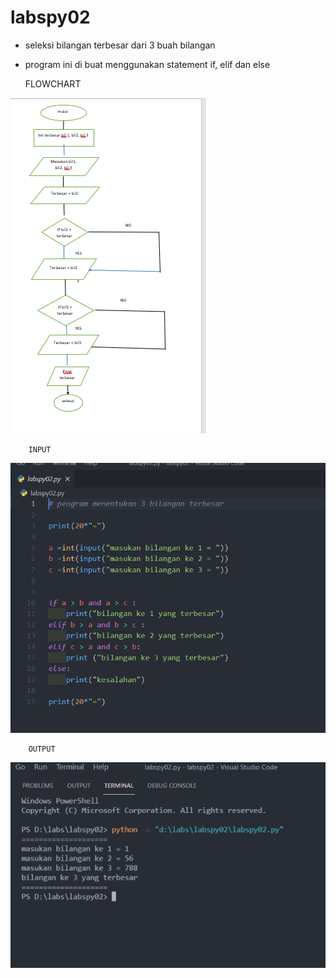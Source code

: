 # labspy02
* seleksi bilangan terbesar dari 3 buah bilangan
* program ini di buat menggunakan statement if, elif dan else

     FLOWCHART

![gambar 3](screenshot/flowcart.PNG)

        INPUT

![gambar 1](screenshot/input.PNG)

        OUTPUT

![gambar 2](screenshot/output.PNG)